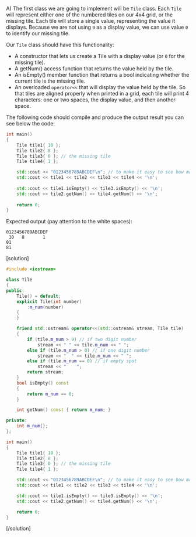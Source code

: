 A) The first class we are going to implement will be `Tile` class.  Each `Tile` will represent either one of the numbered tiles on our 4x4 grid, or the missing tile.  Each tile will store a single value, representing the value it displays.  Because we are not using `0` as a display value, we can use value `0` to identify our missing tile. 

Our `Tile` class should have this functionality:
* A constructor that lets us create a Tile with a display value (or `0` for the missing tile).
* A getNum() access function that returns the value held by the tile.
* An isEmpty() member function that returns a bool indicating whether the current tile is the missing tile.
* An overloaded `operator<<` that will display the value held by the tile.  So that tiles are aligned properly when printed in a grid, each tile will print 4 characters: one or two spaces, the display value, and then another space.

The following code should compile and produce the output result you can see below the code:
```cpp
int main()
{
    Tile tile1{ 10 };
    Tile tile2{ 8 };
    Tile tile3{ 0 }; // the missing tile
    Tile tile4{ 1 };

    std::cout << "0123456789ABCDEF\n"; // to make it easy to see how many spaces are in the next line
    std::cout << tile1 << tile2 << tile3 << tile4 << '\n';
    
    std::cout << tile1.isEmpty() << tile3.isEmpty() << '\n';
    std::cout << tile2.getNum() << tile4.getNum() << '\n';
    
    return 0;
}
```

Expected output (pay attention to the white spaces):
```text
0123456789ABCDEF
 10   8       1
01
81
```

[solution]

```cpp
#include <iostream>

class Tile
{
public:
    Tile() = default;
    explicit Tile(int number)
        :m_num(number)
    {
    }

    friend std::ostream& operator<<(std::ostream& stream, Tile tile)
    {
        if (tile.m_num > 9) // if two digit number
            stream << " " << tile.m_num << " ";
        else if (tile.m_num > 0) // if one digit number
            stream << "  " << tile.m_num << " ";
        else if (tile.m_num == 0) // if empty spot
            stream << "    ";
        return stream;
    }
    bool isEmpty() const
    {
        return m_num == 0;
    }

    int getNum() const { return m_num; }

private:
    int m_num{};
};

int main()
{
    Tile tile1{ 10 };
    Tile tile2{ 8 };
    Tile tile3{ 0 }; // the missing tile
    Tile tile4{ 1 };

    std::cout << "0123456789ABCDEF\n"; // to make it easy to see how many spaces are in the next line
    std::cout << tile1 << tile2 << tile3 << tile4 << '\n';

    std::cout << tile1.isEmpty() << tile3.isEmpty() << '\n';
    std::cout << tile2.getNum() << tile4.getNum() << '\n';

    return 0;
}
```
[/solution]
